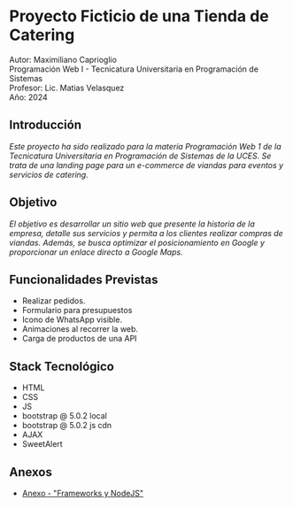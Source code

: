 # Proyecto Ficticio de una Tienda de Catering
Autor: Maximiliano Caprioglio<br>
Programación Web I - Tecnicatura Universitaria en Programación de Sistemas<br>
Profesor: Lic. Matias Velasquez<br>
Año: 2024<br>

## Introducción
_Este proyecto ha sido realizado para la materia Programación Web 1 de la Tecnicatura Universitaria en Programación de Sistemas de la UCES. Se trata de una landing page para un e-commerce de viandas para eventos y servicios de catering._

## Objetivo
_El objetivo es desarrollar un sitio web que presente la historia de la empresa, detalle sus servicios y permita a los clientes realizar compras de viandas. Además, se busca optimizar el posicionamiento en Google y proporcionar un enlace directo a Google Maps._

## Funcionalidades Previstas
- Realizar pedidos.
- Formulario para presupuestos
- Icono de WhatsApp visible.
- Animaciones al recorrer la web.
- Carga de productos de una API

## Stack Tecnológico
- HTML
- CSS
- JS
- bootstrap @ 5.0.2 local
- bootstrap @ 5.0.2 js cdn
- AJAX
- SweetAlert

## Anexos
- [Anexo - "Frameworks y NodeJS"](Anexos.md)
